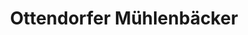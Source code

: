 ---
title: "Ottendorfer Mühlenbäcker"
url: /dresden/ottendorfer-muehlenbaecker-luebbenauer-strasse/
shop: Bäckerei
---